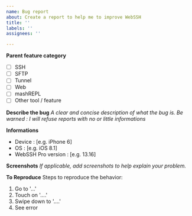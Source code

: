 ```yaml
---
name: Bug report
about: Create a report to help me to improve WebSSH
title: ''
labels: ''
assignees: ''

---
```


**Parent feature category**
- [ ] SSH
- [ ] SFTP
- [ ] Tunnel
- [ ] Web
- [ ] mashREPL
- [ ] Other tool / feature

**Describe the bug**
_A clear and concise description of what the bug is. Be warned : I will refuse reports with no or little informations_

**Informations**
 - Device : [e.g. iPhone 6]
 - OS : [e.g. iOS 8.1]
 - WebSSH Pro version : [e.g. 13.16]

**Screenshots**
_If applicable, add screenshots to help explain your problem._

**To Reproduce**
Steps to reproduce the behavior:
1. Go to '...'
2. Touch on '....'
3. Swipe down to '....'
4. See error
